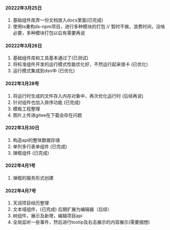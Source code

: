 
#### 20222年3月25日
1. 基础组件库弄一份文档放入docs里面(已完成)
2. 使用ts重构ds-npm项目，进行多种模块的打包 // 暂时不做，浪费时间，没啥必要，多种模块打包以后有需要再说


#### 20222年3月26日
1. 基础组件库和工具基本通过了(已测试)
2. 将标准组件开发的运行模式性能优化好，不然运行起来很卡 (已优化)
3. 运行模式集成到dsn中 (已优化)


#### 2022年3月28号
1. 将运行时生成的文件存入内存对象中，再次优化运行时 (后续再说)
2. 针对组件也加入排序功能 (已完成)
3. 模板工程整理
4. 图片上传进gitee在下载会存在问题

#### 2022年3月30日
1. 构造api的整体数据存储
2. 单列多行表单组件 (已完成)
3. 弹框组件 (已完成)


#### 2022年4月1号
1.  弹框的服务形式创建 

#### 2022年4月7号
1. 天润项目经历整理
2. 文本域组件，(已完成)  后期扩展为编辑器（后续）
3. 树组件，展示及新增，编辑项目api
4. 全局监听一些事件，然后进行tootip及右击展示的内容展示(需要细想)